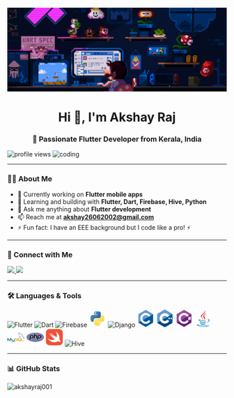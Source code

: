 ![bg](https://raw.githubusercontent.com/mosh3eb/Portfolio_Page/main/images/bg.gif)

<h1 align="center">Hi 👋, I'm Akshay Raj</h1>
<h3 align="center">🚀 Passionate Flutter Developer from Kerala, India</h3>

<img align="right" alt="coding" width="400" src="https://camo.githubusercontent.com/c1dcb74cc1c1835b1d716f5051499a2814c683c806b15f04b0eba492863703e9/68747470733a2f2f63646e2e6472696262626c652e636f6d2f75736572732f3733303730332f73637265656e73686f74732f363538313234332f6176656e746f2e676966">

<p align="left">
  <img src="https://komarev.com/ghpvc/?username=akshayraj001&label=Profile%20views&color=0e75b6&style=flat" alt="profile views" />
</p>

---

### 👨‍💻 About Me

- 🔭 Currently working on **Flutter mobile apps**
- 🌱 Learning and building with **Flutter, Dart, Firebase, Hive, Python**
- 💬 Ask me anything about **Flutter development**
- 📫 Reach me at **akshay26062002@gmail.com**
- ⚡ Fun fact: I have an EEE background but I code like a pro! ⚡

---

### 🤝 Connect with Me

<p>
  <a href="https://www.linkedin.com/in/akshay-raj-2599ab262" target="_blank">
    <img src="https://img.shields.io/badge/LinkedIn-blue?logo=linkedin&logoColor=white&style=for-the-badge" />
  </a>
  <a href="https://instagram.com/mad__ash111" target="_blank">
    <img src="https://img.shields.io/badge/Instagram-purple?logo=instagram&logoColor=white&style=for-the-badge" />
  </a>
</p>

---

### 🛠️ Languages & Tools

<p align="left">
  <img src="https://www.vectorlogo.zone/logos/flutterio/flutterio-icon.svg" width="40" height="40" alt="Flutter"/>
  <img src="https://www.vectorlogo.zone/logos/dartlang/dartlang-icon.svg" width="40" height="40" alt="Dart"/>
  <img src="https://www.vectorlogo.zone/logos/firebase/firebase-icon.svg" width="40" height="40" alt="Firebase"/>
  <img src="https://raw.githubusercontent.com/devicons/devicon/master/icons/python/python-original.svg" width="40" height="40" alt="Python"/>
  <img src="https://cdn.worldvectorlogo.com/logos/django.svg" width="40" height="40" alt="Django"/>
  <img src="https://raw.githubusercontent.com/devicons/devicon/master/icons/c/c-original.svg" width="40" height="40" alt="C"/>
  <img src="https://raw.githubusercontent.com/devicons/devicon/master/icons/cplusplus/cplusplus-original.svg" width="40" height="40" alt="C++"/>
  <img src="https://raw.githubusercontent.com/devicons/devicon/master/icons/csharp/csharp-original.svg" width="40" height="40" alt="C#"/>
  <img src="https://raw.githubusercontent.com/devicons/devicon/master/icons/java/java-original.svg" width="40" height="40" alt="Java"/>
  <img src="https://raw.githubusercontent.com/devicons/devicon/master/icons/mysql/mysql-original-wordmark.svg" width="40" height="40" alt="MySQL"/>
  <img src="https://raw.githubusercontent.com/devicons/devicon/master/icons/php/php-original.svg" width="40" height="40" alt="PHP"/>
  <img src="https://raw.githubusercontent.com/devicons/devicon/master/icons/swift/swift-original.svg" width="40" height="40" alt="Swift"/>
  <img src="https://www.vectorlogo.zone/logos/apache_hive/apache_hive-icon.svg" width="40" height="40" alt="Hive"/>
</p>

---

### 📊 GitHub Stats

<p align="left">
  <img src="https://github-readme-stats.vercel.app/api?username=akshayraj001&show_icons=true&theme=radical" alt="akshayraj001" />
</p>
